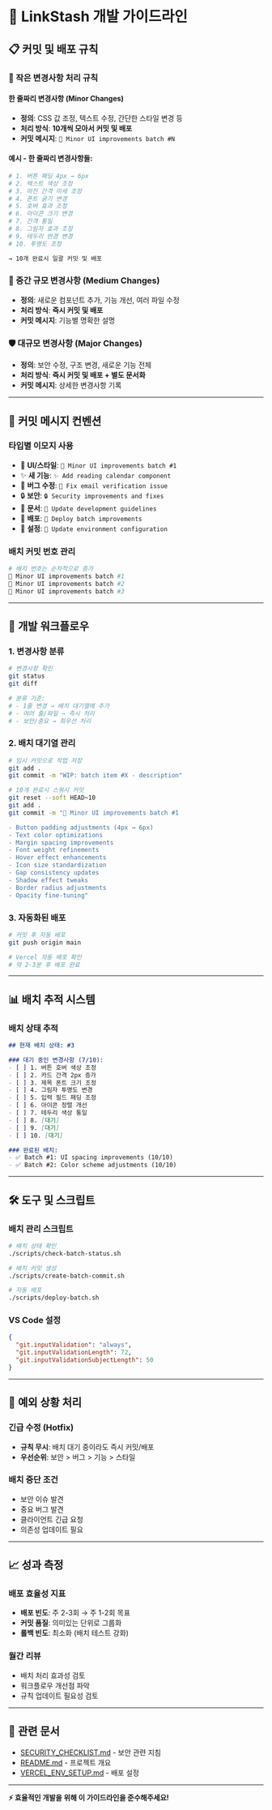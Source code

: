 # 🚀 LinkStash 개발 가이드라인

## 📋 **커밋 및 배포 규칙**

### **🔄 작은 변경사항 처리 규칙**

#### **한 줄짜리 변경사항 (Minor Changes)**
- **정의**: CSS 값 조정, 텍스트 수정, 간단한 스타일 변경 등
- **처리 방식**: **10개씩 모아서 커밋 및 배포**
- **커밋 메시지**: `🎨 Minor UI improvements batch #N`

#### **예시 - 한 줄짜리 변경사항들:**
```bash
# 1. 버튼 패딩 4px → 6px
# 2. 텍스트 색상 조정
# 3. 마진 간격 미세 조정  
# 4. 폰트 굵기 변경
# 5. 호버 효과 조정
# 6. 아이콘 크기 변경
# 7. 간격 통일
# 8. 그림자 효과 조정
# 9. 테두리 반경 변경
# 10. 투명도 조정

→ 10개 완료시 일괄 커밋 및 배포
```

### **🚀 중간 규모 변경사항 (Medium Changes)**
- **정의**: 새로운 컴포넌트 추가, 기능 개선, 여러 파일 수정
- **처리 방식**: **즉시 커밋 및 배포**
- **커밋 메시지**: 기능별 명확한 설명

### **🛡️ 대규모 변경사항 (Major Changes)**
- **정의**: 보안 수정, 구조 변경, 새로운 기능 전체
- **처리 방식**: **즉시 커밋 및 배포 + 별도 문서화**
- **커밋 메시지**: 상세한 변경사항 기록

---

## 📝 **커밋 메시지 컨벤션**

### **타입별 이모지 사용**
- 🎨 **UI/스타일**: `🎨 Minor UI improvements batch #1`
- ✨ **새 기능**: `✨ Add reading calendar component`
- 🐛 **버그 수정**: `🐛 Fix email verification issue`
- 🔒 **보안**: `🔒 Security improvements and fixes`
- 📝 **문서**: `📝 Update development guidelines`
- 🚀 **배포**: `🚀 Deploy batch improvements`
- 🔧 **설정**: `🔧 Update environment configuration`

### **배치 커밋 번호 관리**
```bash
# 배치 번호는 순차적으로 증가
🎨 Minor UI improvements batch #1
🎨 Minor UI improvements batch #2
🎨 Minor UI improvements batch #3
```

---

## 🔄 **개발 워크플로우**

### **1. 변경사항 분류**
```bash
# 변경사항 확인
git status
git diff

# 분류 기준:
# - 1줄 변경 → 배치 대기열에 추가
# - 여러 줄/파일 → 즉시 처리
# - 보안/중요 → 최우선 처리
```

### **2. 배치 대기열 관리**
```bash
# 임시 커밋으로 작업 저장
git add .
git commit -m "WIP: batch item #X - description"

# 10개 완료시 스쿼시 커밋
git reset --soft HEAD~10
git add .
git commit -m "🎨 Minor UI improvements batch #1

- Button padding adjustments (4px → 6px)
- Text color optimizations  
- Margin spacing improvements
- Font weight refinements
- Hover effect enhancements
- Icon size standardization
- Gap consistency updates
- Shadow effect tweaks
- Border radius adjustments
- Opacity fine-tuning"
```

### **3. 자동화된 배포**
```bash
# 커밋 후 자동 배포
git push origin main

# Vercel 자동 배포 확인
# 약 2-3분 후 배포 완료
```

---

## 📊 **배치 추적 시스템**

### **배치 상태 추적**
```markdown
## 현재 배치 상태: #3

### 대기 중인 변경사항 (7/10):
- [ ] 1. 버튼 호버 색상 조정
- [ ] 2. 카드 간격 2px 증가  
- [ ] 3. 제목 폰트 크기 조정
- [ ] 4. 그림자 투명도 변경
- [ ] 5. 입력 필드 패딩 조정
- [ ] 6. 아이콘 정렬 개선
- [ ] 7. 테두리 색상 통일
- [ ] 8. [대기]
- [ ] 9. [대기]  
- [ ] 10. [대기]

### 완료된 배치:
- ✅ Batch #1: UI spacing improvements (10/10)
- ✅ Batch #2: Color scheme adjustments (10/10)
```

---

## 🛠️ **도구 및 스크립트**

### **배치 관리 스크립트**
```bash
# 배치 상태 확인
./scripts/check-batch-status.sh

# 배치 커밋 생성
./scripts/create-batch-commit.sh

# 자동 배포
./scripts/deploy-batch.sh
```

### **VS Code 설정**
```json
{
  "git.inputValidation": "always",
  "git.inputValidationLength": 72,
  "git.inputValidationSubjectLength": 50
}
```

---

## 🚨 **예외 상황 처리**

### **긴급 수정 (Hotfix)**
- **규칙 무시**: 배치 대기 중이라도 즉시 커밋/배포
- **우선순위**: 보안 > 버그 > 기능 > 스타일

### **배치 중단 조건**
- 보안 이슈 발견
- 중요 버그 발견  
- 클라이언트 긴급 요청
- 의존성 업데이트 필요

---

## 📈 **성과 측정**

### **배포 효율성 지표**
- **배포 빈도**: 주 2-3회 → 주 1-2회 목표
- **커밋 품질**: 의미있는 단위로 그룹화
- **롤백 빈도**: 최소화 (배치 테스트 강화)

### **월간 리뷰**
- 배치 처리 효과성 검토
- 워크플로우 개선점 파악
- 규칙 업데이트 필요성 검토

---

## 🔗 **관련 문서**

- [SECURITY_CHECKLIST.md](./SECURITY_CHECKLIST.md) - 보안 관련 지침
- [README.md](./README.md) - 프로젝트 개요
- [VERCEL_ENV_SETUP.md](./VERCEL_ENV_SETUP.md) - 배포 설정

---

**⚡ 효율적인 개발을 위해 이 가이드라인을 준수해주세요!** 